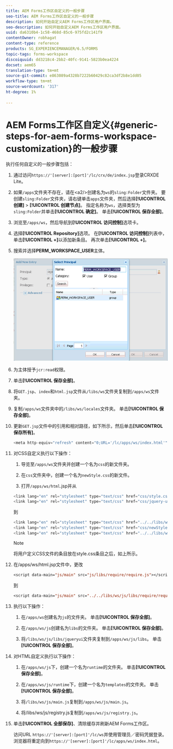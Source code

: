 ```yaml
---
title: AEM Forms工作区自定义的一般步骤
seo-title: AEM Forms工作区自定义的一般步骤
description: 如何开始自定义AEM Forms工作区用户界面。
seo-description: 如何开始自定义AEM Forms工作区用户界面。
uuid: da6310b4-1c58-468d-85c6-975fd2c141f9
contentOwner: robhagat
content-type: reference
products: SG_EXPERIENCEMANAGER/6.5/FORMS
topic-tags: forms-workspace
discoiquuid: dd3218c4-2bb2-40fc-9141-5823b0ea4224
docset: aem65
translation-type: tm+mt
source-git-commit: e863089a4328b7222b60429c82ca3df2b8e1dd05
workflow-type: tm+mt
source-wordcount: '317'
ht-degree: 1%

---
```



# AEM Forms工作区自定义{#generic-steps-for-aem-forms-workspace-customization}的一般步骤

执行任何自定义的一般步骤包括：

1. 通过访问`https://'[server]:[port]'/lc/crx/de/index.jsp`登录CRXDE Lite。
1. 如果`/apps`文件夹不存在，请在&lt;a2/>创建名为`ws`的`sling:Folder`文件夹。 要创建`sling:Folder`文件夹，请右键单击`apps`文件夹，然后选择&#x200B;**[!UICONTROL 创建]** > **[!UICONTROL 创建节点]**。 指定名称为`ws`，选择类型为`sling:Folder`并单击&#x200B;**[!UICONTROL 确定]**。 单击&#x200B;**[!UICONTROL 保存全部]**。
1. 浏览至`/apps/ws`，然后导航到&#x200B;**[!UICONTROL 访问控制]**&#x200B;选项卡。
1. 选择&#x200B;**[!UICONTROL Repository]**&#x200B;选项。 在&#x200B;**[!UICONTROL 访问控制]**&#x200B;列表中，单击&#x200B;**[!UICONTROL +]**&#x200B;以添加新条目。 再次单击&#x200B;**[!UICONTROL +]**。
1. 搜索并选择&#x200B;**PERM_WORKSPACE_USER**&#x200B;主体。

   ![选择PERM_WORKSPACE_USER主体作为自定义HTML工作区的通用步骤的一部分](assets/perm_workspace_user.png)

1. 为主体授予`jcr:read`权限。
1. 单击&#x200B;**[!UICONTROL 保存全部]**。
1. 将`GET.jsp`、`index`和`html.jsp`文件从`/libs/ws`文件夹复制到`/apps/ws`文件夹。
1. 复制`/apps/ws`文件夹中的`/libs/ws/locales`文件夹。 单击&#x200B;**[!UICONTROL 保存全部]**。
1. 更新`GET.jsp`文件中的引用和相对路径，如下所示，然后单击&#x200B;**[!UICONTROL 保存所有]**。

   ```javascript
   <meta http-equiv="refresh" content="0;URL='/lc/apps/ws/index.html'" />
   ```

1. 对CSS自定义执行以下操作：

   1. 导览至`/apps/ws`文件夹并创建一个名为`css`的新文件夹。

   1. 在`css`文件夹中，创建一个名为`newStyle.css`的新文件。

   1. 打开`/apps/ws/html`.jsp并从

   ```javascript
   <link lang="en" rel="stylesheet" type="text/css" href="css/style.css" />
   <link lang="en" rel="stylesheet" type="text/css" href="css/jquery-ui.css"/>
   ```

   到

   ```javascript
   <link lang="en" rel="stylesheet" type="text/css" href="../../libs/ws/css/style.css" />
   <link lang="en" rel="stylesheet" type="text/css" href="css/newStyle.css" />
   <link lang="en" rel="stylesheet" type="text/css" href="../../libs/ws/css/jquery-ui.css"/>
   ```

   >[!NOTE]
   >
   >将用户定义CSS文件的条目放在style.css条目之后，如上所示。

1. 在/apps/ws/html.jsp文件中，更改

   ```jsp
   <script data-main="js/main" src="js/libs/require/require.js"></script>
   ```

   到

   ```jsp
   <script data-main="js/main" src="../../libs/ws/js/libs/require/require.js"></script>
   ```

1. 执行以下操作：

   1. 在`/apps/ws`创建名为`js`的文件夹。 单击&#x200B;**[!UICONTROL 保存全部]**。

   1. 在`/apps/ws/js`创建名为`libs`的文件夹。 单击&#x200B;**[!UICONTROL 保存全部]**。

   1. 将`/libs/ws/js/libs/jqueryui`文件夹复制到`/apps/ws/js/libs`。 单击&#x200B;**[!UICONTROL 保存全部]**。

1. 对HTML自定义执行以下操作：

   1. 在`/apps/ws/js`下，创建一个名为`runtime`的文件夹。 单击&#x200B;**[!UICONTROL 保存全部]**。

   1. 在`/apps/ws/js/runtime`下，创建一个名为`templates`的文件夹。 单击&#x200B;**[!UICONTROL 保存全部]**。

   1. 将`/libs/ws/js/main.js`复制到`/apps/ws/js/main.js`。

   1. 将/libs/ws/js/registry.js复制到`/apps/ws/js/registry.js`。

1. 单击&#x200B;**[!UICONTROL 全部保存]**、清除缓存并刷新AEM Forms工作区。

   访问URL `https://'[server]:[port]'/lc/ws`并使用管理员／密码凭据登录。 浏览器将重定向到`https://'[server]:[port]'/lc/apps/ws/index.html`。
